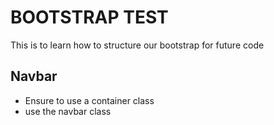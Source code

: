 # BOOTSTRAP TEST
This is to learn how to structure our bootstrap for future code
## Navbar
- Ensure to use a container class
- use the navbar class
